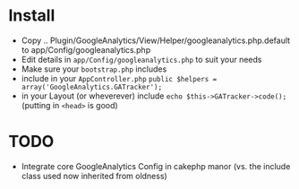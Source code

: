 # Install
* Copy .. Plugin/GoogleAnalytics/View/Helper/googleanalytics.php.default to app/Config/googleanalytics.php
* Edit details in `app/Config/googleanalytics.php` to suit your needs
* Make sure your `bootstrap.php` includes 
* include in your `AppController.php`   `public $helpers = array('GoogleAnalytics.GATracker');`
* in your Layout (or wheverever) include `echo $this->GATracker->code();` (putting in `<head>` is good)

# TODO
* Integrate core GoogleAnalytics Config in cakephp manor (vs. the include class used now inherited from oldness)

